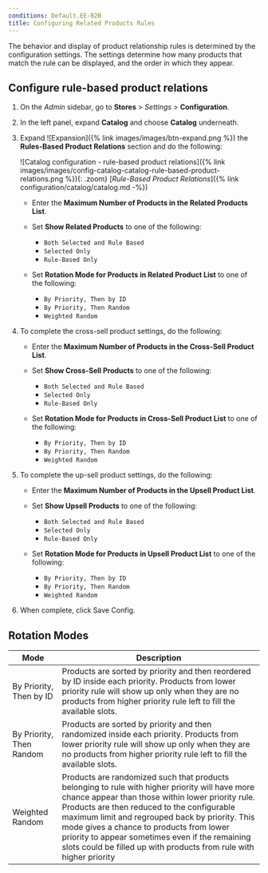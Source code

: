 ```yaml
---
conditions: Default.EE-B2B
title: Configuring Related Products Rules
---
```


The behavior and display of product relationship rules is determined by the configuration settings. The settings determine how many products that match the rule can be displayed, and the order in which they appear.

## Configure rule-based product relations

1. On the _Admin_ sidebar, go to **Stores** > _Settings_ > **Configuration**.

1. In the left panel, expand **Catalog** and choose **Catalog** underneath.

1. Expand ![Expansion]({% link images/images/btn-expand.png %}) the **Rules-Based Product Relations** section and do the following:

    ![Catalog configuration - rule-based product relations]({% link images/images/config-catalog-catalog-rule-based-product-relations.png %}){: .zoom}
    [_Rule-Based Product Relations_]({% link configuration/catalog/catalog.md -%})

    - Enter the **Maximum Number of Products in the Related Products List**.

    - Set **Show Related Products** to one of the following:

        - `Both Selected and Rule Based`
        - `Selected Only`
        - `Rule-Based Only`

    - Set **Rotation Mode for Products in Related Product List** to one of the following:
    
        - `By Priority, Then by ID`
        - `By Priority, Then Random`
        - `Weighted Random`

1. To complete the cross-sell product settings, do the following:

    - Enter the **Maximum Number of Products in the Cross-Sell Product List**.

    - Set **Show Cross-Sell Products** to one of the following:

        - `Both Selected and Rule Based`
        - `Selected Only`
        - `Rule-Based Only`

    - Set **Rotation Mode for Products in Cross-Sell Product List** to one of the following:

        - `By Priority, Then by ID`
        - `By Priority, Then Random`
        - `Weighted Random`

1. To complete the up-sell product settings, do the following:

    - Enter the **Maximum Number of Products in the Upsell Product List**.

    - Set **Show Upsell Products** to one of the following:

        - `Both Selected and Rule Based`
        - `Selected Only`
        - `Rule-Based Only`

    - Set **Rotation Mode for Products in Upsell Product List** to one of the following:

        - `By Priority, Then by ID`
        - `By Priority, Then Random`
        - `Weighted Random`

1. When complete, click <span class="btn">Save Config</span>.

## Rotation Modes

| Mode | Description |
|---|---|
| By Priority, Then by ID | Products are sorted by priority and then reordered by ID inside each priority. Products from lower priority rule will show up only when they are no products from higher priority rule left to fill the available slots. |
| By Priority, Then Random | Products are sorted by priority and then randomized inside each priority. Products from lower priority rule will show up only when they are no products from higher priority rule left to fill the available slots. |
| Weighted Random | Products are randomized such that products belonging to rule with higher priority will have more chance appear than those within lower priority rule. Products are then reduced to the configurable maximum limit and regrouped back by priority. This mode gives a chance to products from lower priority to appear sometimes even if the remaining slots could be filled up with products from rule with higher priority|
